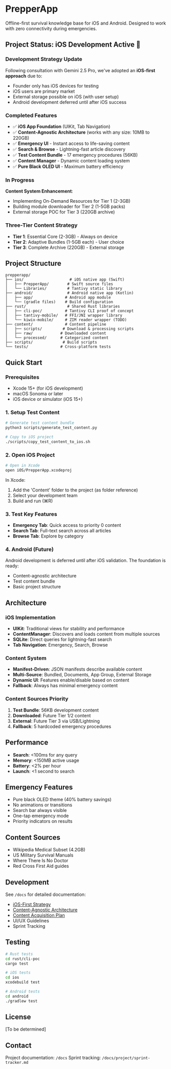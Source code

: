 # PrepperApp

Offline-first survival knowledge base for iOS and Android. Designed to work with zero connectivity during emergencies.

## Project Status: iOS Development Active 📱

### Development Strategy Update
Following consultation with Gemini 2.5 Pro, we've adopted an **iOS-first approach** due to:
- Founder only has iOS devices for testing
- iOS users are primary market
- External storage possible on iOS (with user setup)
- Android development deferred until after iOS success

### Completed Features
- ✅ **iOS App Foundation** (UIKit, Tab Navigation)
- ✅ **Content-Agnostic Architecture** (works with any size: 10MB to 220GB)
- ✅ **Emergency UI** - Instant access to life-saving content
- ✅ **Search & Browse** - Lightning-fast article discovery
- ✅ **Test Content Bundle** - 17 emergency procedures (56KB)
- ✅ **Content Manager** - Dynamic content loading system
- ✅ **Pure Black OLED UI** - Maximum battery efficiency

### In Progress
**Content System Enhancement**:
- Implementing On-Demand Resources for Tier 1 (2-3GB)
- Building module downloader for Tier 2 (1-5GB packs)
- External storage POC for Tier 3 (220GB archive)

### Three-Tier Content Strategy
- **Tier 1**: Essential Core (2-3GB) - Always on device
- **Tier 2**: Adaptive Bundles (1-5GB each) - User choice
- **Tier 3**: Complete Archive (220GB) - External storage

## Project Structure

```
prepperapp/
├── ios/                    # iOS native app (Swift)
│   ├── PrepperApp/        # Swift source files
│   └── Libraries/         # Tantivy static library
├── android/               # Android native app (Kotlin)
│   ├── app/              # Android app module
│   └── (gradle files)    # Build configuration
├── rust/                  # Shared Rust libraries
│   ├── cli-poc/          # Tantivy CLI proof of concept
│   ├── tantivy-mobile/   # FFI/JNI wrapper library
│   └── kiwix-mobile/     # ZIM reader wrapper (TODO)
├── content/              # Content pipeline
│   ├── scripts/         # Download & processing scripts
│   ├── raw/            # Downloaded content
│   └── processed/      # Categorized content
├── scripts/             # Build scripts
└── tests/              # Cross-platform tests
```

## Quick Start

### Prerequisites
- Xcode 15+ (for iOS development)
- macOS Sonoma or later
- iOS device or simulator (iOS 15+)

### 1. Setup Test Content

```bash
# Generate test content bundle
python3 scripts/generate_test_content.py

# Copy to iOS project
./scripts/copy_test_content_to_ios.sh
```

### 2. Open iOS Project

```bash
# Open in Xcode
open iOS/PrepperApp.xcodeproj
```

In Xcode:
1. Add the 'Content' folder to the project (as folder reference)
2. Select your development team
3. Build and run (⌘R)

### 3. Test Key Features

- **Emergency Tab**: Quick access to priority 0 content
- **Search Tab**: Full-text search across all articles
- **Browse Tab**: Explore by category

### 4. Android (Future)

Android development is deferred until after iOS validation. The foundation is ready:
- Content-agnostic architecture
- Test content bundle
- Basic project structure

## Architecture

### iOS Implementation
- **UIKit**: Traditional views for stability and performance
- **ContentManager**: Discovers and loads content from multiple sources
- **SQLite**: Direct queries for lightning-fast search
- **Tab Navigation**: Emergency, Search, Browse

### Content System
- **Manifest-Driven**: JSON manifests describe available content
- **Multi-Source**: Bundled, Documents, App Group, External Storage
- **Dynamic UI**: Features enable/disable based on content
- **Fallback**: Always has minimal emergency content

### Content Sources Priority
1. **Test Bundle**: 56KB development content
2. **Downloaded**: Future Tier 1/2 content
3. **External**: Future Tier 3 via USB/Lightning
4. **Fallback**: 5 hardcoded emergency procedures

## Performance

- **Search**: <100ms for any query
- **Memory**: <150MB active usage
- **Battery**: <2% per hour
- **Launch**: <1 second to search

## Emergency Features

- Pure black OLED theme (40% battery savings)
- No animations or transitions
- Search bar always visible
- One-tap emergency mode
- Priority indicators on results

## Content Sources

- Wikipedia Medical Subset (4.2GB)
- US Military Survival Manuals
- Where There Is No Doctor
- Red Cross First Aid guides

## Development

See `/docs` for detailed documentation:
- [iOS-First Strategy](docs/development/ios-first-strategy.md)
- [Content-Agnostic Architecture](docs/architecture/content-agnostic-design.md)
- [Content Acquisition Plan](docs/content/content-acquisition.md)
- UI/UX Guidelines
- Sprint Tracking

## Testing

```bash
# Rust tests
cd rust/cli-poc
cargo test

# iOS tests
cd ios
xcodebuild test

# Android tests
cd android
./gradlew test
```

## License

[To be determined]

## Contact

Project documentation: `/docs`
Sprint tracking: `/docs/project/sprint-tracker.md`